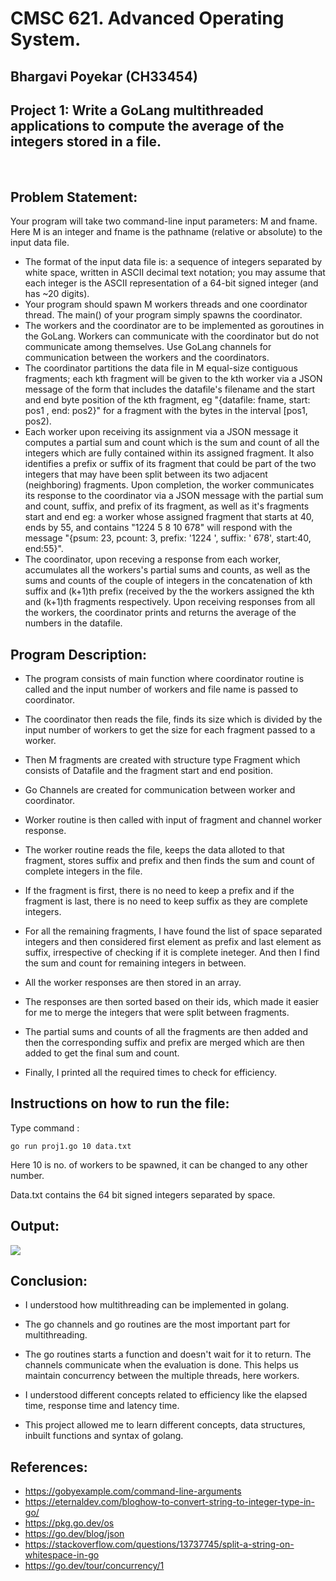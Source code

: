 # CMSC 621. Advanced Operating System.

## Bhargavi Poyekar (CH33454)

## Project 1: Write a GoLang multithreaded applications to compute the average of the integers stored in a file.

<br>

## Problem Statement:

Your program will take two command-line input parameters: M and fname. Here M is an integer and fname is the pathname (relative or absolute) to the input data file.
* The format of the input data file is: a sequence of integers separated by white space, written in ASCII decimal text notation; you may assume that each integer is the ASCII representation of a 64-bit signed integer (and has ~20 digits).
* Your program should spawn M workers threads and one coordinator thread. The main() of your program simply spawns the coordinator.
* The workers and the coordinator are to be implemented as goroutines in the GoLang. Workers can communicate with the coordinator but do not communicate among themselves. Use GoLang channels for communication between the workers and the coordinators.
* The coordinator partitions the data file in M equal-size contiguous fragments; each kth fragment will be given to the kth worker via a JSON message of the form that includes the datafile's filename and the start and end byte position of the kth fragment, eg "{datafile: fname, start: pos1 , end: pos2}" for a fragment with the bytes in the interval [pos1, pos2).
* Each worker upon receiving its assignment via a JSON message it computes a partial sum and count which is the sum and count of all the integers which are fully contained within its assigned fragment. It also identifies a prefix or suffix of its fragment that could be part of the two integers that may have been split between its two adjacent (neighboring) fragments. Upon completion, the worker communicates its response to the coordinator via a JSON message with the partial sum and count, suffix, and prefix of its fragment, as well as it's fragments start and end eg: a worker whose assigned fragment that starts at 40, ends by 55, and contains "1224 5 8 10 678" will respond with the message "{psum: 23, pcount: 3, prefix: '1224 ', suffix: ' 678', start:40, end:55}".
* The coordinator, upon receving a response from each worker, accumulates all the workers's partial sums and counts, as well as the sums and counts of the couple of integers in the concatenation of kth suffix and (k+1)th prefix (received by the the workers assigned the kth and (k+1)th fragments respectively. Upon receiving responses from all the workers, the coordinator prints and returns the average of the numbers in the datafile.

## Program Description:

* The program consists of main function where coordinator routine is called and the input number of workers and file name is passed to coordinator.

* The coordinator then reads the file, finds its size which is divided by the input number of workers to get the size for each fragment passed to a worker.

* Then M fragments are created with structure type Fragment which consists of Datafile and the fragment start and end position.

* Go Channels are created for communication between worker and coordinator.

* Worker routine is then called with input of fragment and channel worker response.

* The worker routine reads the file, keeps the data alloted to that fragment, stores suffix and prefix and then finds the sum and count of complete integers in the file.

* If the fragment is first, there is no need to keep a prefix and if the fragment is last, there is no need to keep suffix as they are complete integers.

* For all the remaining fragments, I have found the list of space separated integers and then considered first element as prefix and last element as suffix, irrespective of checking if it is complete ineteger. And then I find the sum and count for remaining integers in between. 

* All the worker responses are then stored in an array.

* The responses are then sorted based on their ids, which made it easier for me to merge the integers that were split between fragments.

* The partial sums and counts of all the fragments are then added and then the corresponding suffix and prefix are merged which are then added to get the final sum and count.

* Finally, I printed all the required times to check for efficiency.


## Instructions on how to run the file:

Type command :

    go run proj1.go 10 data.txt

Here 10 is no. of workers to be spawned, it can be changed to any other number. 

Data.txt contains the 64 bit signed integers separated by space.

## Output:

![](https://i.postimg.cc/63J7887V/image.png)

## Conclusion:

* I understood how multithreading can be implemented in golang.

* The go channels and go routines are the most important part for multithreading.

* The go routines starts a function and doesn't wait for it to return. The channels communicate when the evaluation is done. This helps us maintain concurrency between the multiple threads, here workers.

* I understood different concepts related to efficiency like the elapsed time, response time and latency time.

* This project allowed me to learn different concepts, data structures, inbuilt functions and syntax of golang.

## References:

* https://gobyexample.com/command-line-arguments
* https://eternaldev.com/bloghow-to-convert-string-to-integer-type-in-go/
* https://pkg.go.dev/os
* https://go.dev/blog/json
* https://stackoverflow.com/questions/13737745/split-a-string-on-whitespace-in-go
* https://go.dev/tour/concurrency/1




